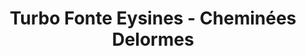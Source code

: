 ---
title: "Turbo Fonte Eysines - Cheminées Delormes"
url: /eysines/turbo-fonte-eysines-cheminees-delormes/
shop: cheminée
---